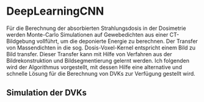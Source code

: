 # DeepLearningCNN
Für die Berechnung der absorbierten Strahlungsdosis in der Dosimetrie werden Monte-Carlo Simulationen auf Gewebedichten aus einer CT-Bildgebung vollführt, um die deponierte Energie zu berechnen.
Der Transfer von Massendichten in die sog. Dosis-Voxel-Kernel entspricht einem Bild zu Bild transfer. Dieser Transfer kann mit Hilfe von Verfahren aus der Bildrekonstruktion und Bildsegmentierung gelernt werden. Ich folgenden wird der Algorithmus vorgestellt, mit dessen Hilfe eine alternative und schnelle Lösung für die Berechnung von DVKs zur Verfügung gestellt wird.

## Simulation der DVKs
